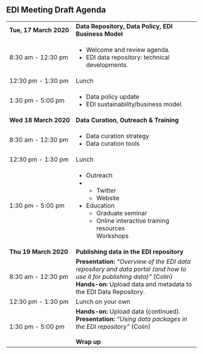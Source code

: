 ## EDI Meeting Draft Agenda

<table>
  <tr>
    <td nowrap><strong>Tue, 17 March 2020</strong></td>
    <td><strong>Data Repository, Data Policy, EDI Business Model
</strong></td>
  </tr>
  <tr>
    <td nowrap>8:30 am - 12:30 pm</td>
    <td><ul><li>Welcome and review agenda.</li><li>EDI data repository: technical developments.</ul>
   </td>
 </tr>
 <tr>
    <td nowrap>12:30 pm - 1:30 pm</td><td>Lunch</td>
  </tr>
 <tr>
    <td nowrap>1:30 pm - 5:00 pm</td>
    <td><ul><li>Data policy update</li><li>EDI sustainability/business model.</ul></li>
   </td>
 </tr>
  <tr>
    <td nowrap><strong>Wed 18 March 2020</strong></td><td><strong>Data Curation, Outreach & Training</strong></td>
  </tr>
  <tr>
    <td nowrap>8:30 am - 12:30 pm</td>
    <td><ul><li>Data curation strategy</li><li>Data curation tools</ul></li>
   </td>
 </tr>
 <tr>
    <td nowrap>12:30 pm - 1:30 pm</td><td>Lunch</td>
  </tr>
  <tr>
    <td nowrap>1:30 pm - 5:00 pm</td>
  <td><ul><li>Outreach<li><ul><li>Twitter</li><li>Website</li></ul></li>
      <li>Education<ul><li>Graduate seminar</li><li>Online interactive training resources</li></li>Workshops</li></ul></li></ul>
   </td>
 </tr>
    <td><strong>Thu 19 March 2020</strong></td><td><strong> Publishing data in the EDI repository</strong></td>
  </tr>
  <tr>
    <td nowrap>8:30 am - 12:30 pm</td>
    <td><strong>Presentation:</strong> <i>“Overview of the EDI data repository and data portal (and how to use it for publishing data)”</i> (Colin)<br><strong>Hands-on:</strong> Upload data and metadata to the EDI Data Repository.   </td>
 </tr>
 <tr>
    <td nowrap>12:30 pm - 1:30 pm</td>
    <td>Lunch on your own</td>
  </tr>
 <tr>
    <td nowrap>1:30 pm - 5:00 pm</td>
    <td><strong>Hands-on:</strong> Upload data (continued).<br><strong>Presentation:</strong> <i>“Using data packages in the EDI repository”</i> (Colin)<br><br><strong>Wrap up</strong>
   </td>
 </tr>
</table>
